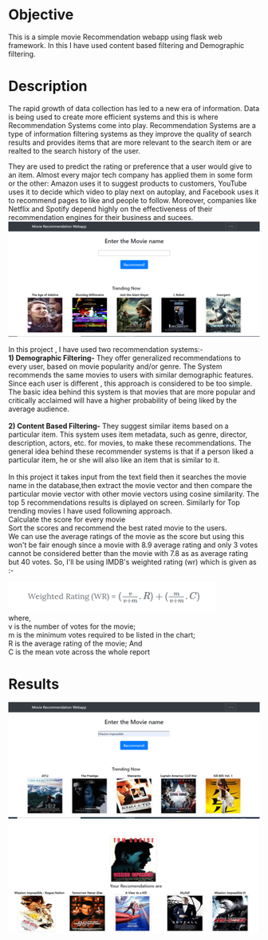 <h1>Objective</h1> 
This is a simple movie Recommendation webapp using flask web framework. In this I have used content based filtering and Demographic filtering. 

<h1>Description</h1>
The rapid growth of data collection has led to a new era of information. Data is being used to create more efficient systems and this is where Recommendation Systems come into play. Recommendation Systems are a type of information filtering systems as they improve the quality of search results and provides items that are more relevant to the search item or are realted to the search history of the user.

They are used to predict the rating or preference that a user would give to an item. Almost every major tech company has applied them in some form or the other: Amazon uses it to suggest products to customers, YouTube uses it to decide which video to play next on autoplay, and Facebook uses it to recommend pages to like and people to follow. Moreover, companies like Netflix and Spotify depend highly on the effectiveness of their recommendation engines for their business and sucees.
![](images/heading.png)

In this project , I have used two recommendation systems:-<br>
<b>1) Demographic Filtering-</b> They offer generalized recommendations to every user, based on movie popularity and/or genre. The System recommends the same movies to users with similar demographic features. Since each user is different , this approach is considered to be too simple. The basic idea behind this system is that movies that are more popular and critically acclaimed will have a higher probability of being liked by the average audience.
<br><br>
<b>2) Content Based Filtering-</b> They suggest similar items based on a particular item. This system uses item metadata, such as genre, director, description, actors, etc. for movies, to make these recommendations. The general idea behind these recommender systems is that if a person liked a particular item, he or she will also like an item that is similar to it.
<br>
<br>In this project it takes input from the text field then it searches the movie name in the database,then extract the movie vector and then compare the particular movie vector with other movie vectors using cosine similarity.
The top 5 recommendations results is diplayed on screen.
Similarly for Top trending movies I have used followning approach.
<br>Calculate the score for every movie
<br>Sort the scores and recommend the best rated movie to the users.
<br>We can use the average ratings of the movie as the score but using this won't be fair enough since a movie with 8.9 average rating and only 3 votes cannot be considered better than the movie with 7.8 as as average rating but 40 votes. So, I'll be using IMDB's weighted rating (wr) which is given as :-

![](images/formula.png)
<br>where,
<br>v is the number of votes for the movie;
<br>m is the minimum votes required to be listed in the chart;
<br>R is the average rating of the movie; And
<br>C is the mean vote across the whole report
<h1>Results</h1>

![](images/result1.png)
![](images/result2.png)
